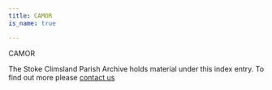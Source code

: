 ```yaml
---
title: CAMOR
is_name: true

---
```


CAMOR


The Stoke Climsland Parish Archive holds material under this index entry. To find out more please [contact us](/contact/)
